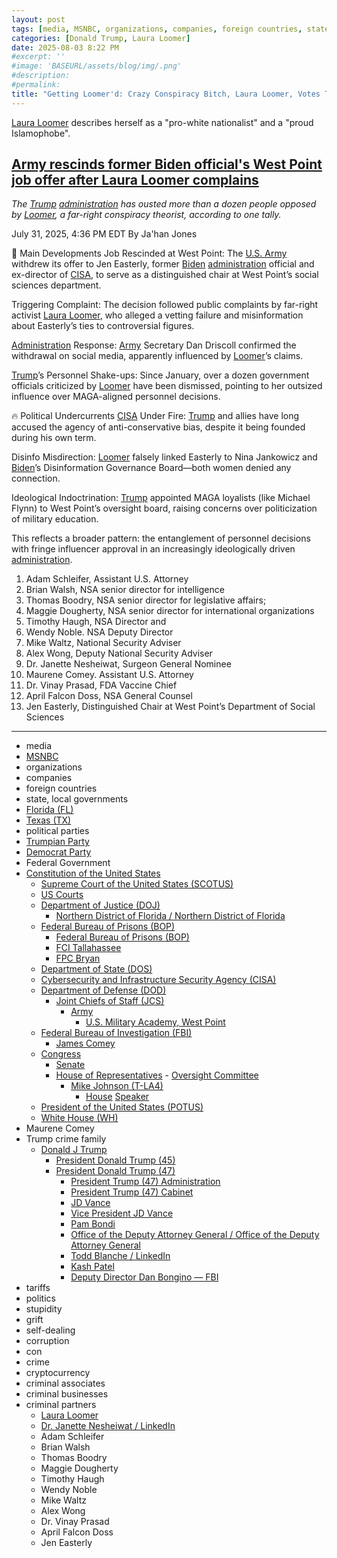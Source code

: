 ```yaml
---
layout: post
tags: [media, MSNBC, organizations, companies, foreign countries, state local governments, Florida (FL), Texas (TX), political parties, Trumpian Party, Democrat Party, Federal Government, Constitution of the United States, Supreme Court of the United States (SCOTUS), US Courts, Department of Justice (DOJ), Northern District of Florida / Northern District of Florida, Federal Bureau of Prisons (BOP), Federal Bureau of Prisons (BOP), FCI Tallahassee, FPC Bryan, Cybersecurity and Infrastructure Agency (CISA), Department of State (DOS), Department of Defense (DOD), Joint Chiefs of Staff (JCS), Army, U.S. Military Academy West Point, Federal Bureau of Investigation (FBI), James Comey, Congress, Senate, House of Representatives,  Oversight Committee, Mike Johnson (T-LA4), House Speaker, President of the United States (POTUS), White House (WH), Maurene Comey, Trump crime family, Donald J Trump, President Donald Trump (45), President Donald Trump (47), President Trump (47) Administration, President Trump (47) Cabinet, JD Vance, Vice President JD Vance, Pam Bondi, Office of the Deputy Attorney General / Office of the Deputy Attorney General, Todd Blanche / LinkedIn, Kash Patel, Deputy Director Dan Bongino — FBI, tariffs, politics, stupidity, grift, self-dealing, corruption, con, crime, cryptocurrency, criminal associates, criminal businesses, criminal partners, Laura Loomer, Dr. Janette Nesheiwat / LinkedIn, Adam Schleifer, Brian Walsh, Thomas Boodry, Maggie Dougherty, Timothy Haugh, Wendy Noble, Mike Waltz, Alex Wong, Dr. Vinay Prasad, April Falcon Doss, Jen Easterly]
categories: [Donald Trump, Laura Loomer]
date: 2025-08-03 8:22 PM
#excerpt: ''
#image: 'BASEURL/assets/blog/img/.png'
#description:
#permalink:
title: "Getting Loomer'd: Crazy Conspiracy Bitch, Laura Loomer, Votes Team Trump Members Off the Island"
---
```


[Laura Loomer](https://www.loomered.com/) describes herself as a "pro-white nationalist" and a "proud Islamophobe".

## [Army rescinds former Biden official's West Point job offer after Laura Loomer complains](https://www.msnbc.com/top-stories/latest/army-rescinds-easterly-job-offer-laura-loomer-cisa-trump-rcna222282)

*The [Trump](https://www.donaldjtrump.com/) [administration](https://www.whitehouse.gov/administration/) has ousted more than a dozen people opposed by [Loomer](https://www.loomered.com/), a far-right conspiracy theorist, according to one tally.*

July 31, 2025, 4:36 PM EDT
By Ja'han Jones

📰 Main Developments
Job Rescinded at West Point: The [U.S. Army](https://www.army.mil/) withdrew its offer to Jen Easterly, former [Biden](https://bidenwhitehouse.archives.gov/) [administration](https://www.whitehouse.gov/administration/) official and ex-director of [CISA](https://www.cisa.gov/), to serve as a distinguished chair at West Point’s social sciences department.

Triggering Complaint: The decision followed public complaints by far-right activist [Laura Loomer](https://www.loomered.com/), who alleged a vetting failure and misinformation about Easterly’s ties to controversial figures.

[Administration](https://www.whitehouse.gov/administration/) Response: [Army](https://www.army.mil/) Secretary Dan Driscoll confirmed the withdrawal on social media, apparently influenced by [Loomer](https://www.loomered.com/)’s claims.

[Trump](https://www.donaldjtrump.com/)’s Personnel Shake-ups: Since January, over a dozen government officials criticized by [Loomer](https://www.loomered.com/) have been dismissed, pointing to her outsized influence over MAGA-aligned personnel decisions.

🔥 Political Undercurrents
[CISA](https://www.cisa.gov/) Under Fire: [Trump](https://www.donaldjtrump.com/) and allies have long accused the agency of anti-conservative bias, despite it being founded during his own term.

Disinfo Misdirection: [Loomer](https://www.loomered.com/) falsely linked Easterly to Nina Jankowicz and [Biden]()’s Disinformation Governance Board—both women denied any connection.

Ideological Indoctrination: [Trump](https://www.donaldjtrump.com/) appointed MAGA loyalists (like Michael Flynn) to West Point’s oversight board, raising concerns over politicization of military education.

This reflects a broader pattern: the entanglement of personnel decisions with fringe influencer approval in an increasingly ideologically driven [administration](https://www.whitehouse.gov/administration/).

1. Adam Schleifer, Assistant U.S. Attorney 
2. Brian Walsh, NSA senior director for intelligence 
3. Thomas Boodry, NSA senior director for legislative affairs; 
4. Maggie Dougherty, NSA senior director for international organizations
5. Timothy Haugh, NSA Director and 
6. Wendy Noble. NSA Deputy Director
7. Mike Waltz, National Security Adviser 
8. Alex Wong, Deputy National Security Adviser 
9. Dr. Janette Nesheiwat, Surgeon General Nominee 
10. Maurene Comey. Assistant U.S. Attorney 
11. Dr. Vinay Prasad, FDA Vaccine Chief 
12. April Falcon Doss, NSA General Counsel 
13. Jen Easterly, Distinguished Chair at West Point’s Department of Social Sciences 


-----
- media
- [MSNBC](https://www.msnbc.com/)
- organizations 
- companies
- foreign countries 
- state, local governments
- [Florida (FL)](https://www.myflorida.gov/)
- [Texas (TX)](https://www.texas.gov/)
- political parties 
- [Trumpian Party](https://www.gop.com/)
- [Democrat Party](https://www.democrats.org/)
- Federal Government 
- [Constitution of the United States](https://constitution.congress.gov/)
    - [Supreme Court of the United States (SCOTUS)](https://www.supremecourt.gov/)
    - [US Courts](https://www.uscourts.gov/)
    - [Department of Justice (DOJ)](https://www.justice.gov/)
        - [Northern District of Florida / Northern District of Florida](https://www.justice.gov/usao-ndfl)
    - [Federal Bureau of Prisons (BOP)](https://www.bop.gov/)
        - [Federal Bureau of Prisons (BOP)](https://www.bop.gov/)
        - [FCI Tallahassee](https://www.bop.gov/locations/institutions/tal/)
        - [FPC Bryan](https://www.bop.gov/locations/institutions/bry/)
    - [Department of State (DOS)](https://www.state.gov/)
    - [Cybersecurity and Infrastructure Security Agency (CISA)](https://www.cisa.gov/)
    - [Department of Defense (DOD)](https://www.defense.gov/)
        - [Joint Chiefs of Staff (JCS)](https://www.jcs.mil/)
            - [Army](https://www.army.mil/)
                - [U.S. Military Academy, West Point](https://www.westpoint.edu/)
    - [Federal Bureau of Investigation (FBI)](https://www.fbi.gov/)
        - [James Comey](https://www.fbi.gov/history/directors/james-b-comey)
    - [Congress](https://www.congress.gov/)
        - [Senate](https://www.senate.gov/)
        - [House of Representatives](https://www.house.gov/)
                - [Oversight Committee](https://oversight.house.gov/)
            - [Mike Johnson (T-LA4)](https://mikejohnson.house.gov/)
                - [House](https://www.house.gov/) [Speaker](https://www.speaker.gov/) 
    - [President of the United States (POTUS)](https://www.whitehouse.gov/)
    - [White House (WH)](https://www.whitehouse.gov/)
- Maurene Comey
- Trump crime family 
    - [Donald J Trump](https://www.donaldjtrump.com/)
        - [President Donald Trump (45)](https://trumpwhitehouse.archives.gov/)
        - [President Donald Trump (47)](https://www.whitehouse.gov/administration/donald-j-trump/)
            - [President Trump (47) Administration](https://www.whitehouse.gov/administration/)
            - [President Trump (47) Cabinet](https://www.whitehouse.gov/administration/the-cabinet/)
            - [JD Vance](https://www.linkedin.com/in/jd-vance-770a9047/)
            - [Vice President JD Vance](https://www.whitehouse.gov/administration/jd-vance/)
            - [Pam Bondi](https://www.justice.gov/ag/staff-profile/meet-attorney-general)
            - [Office of the Deputy Attorney General / Office of the Deputy Attorney General](https://www.justice.gov/dag)
            - [Todd Blanche / LinkedIn](https://www.linkedin.com/in/toddblanche/)
            - [Kash Patel](https://www.fbi.gov/about/leadership-and-structure/director-patel)
            - [Deputy Director Dan Bongino — FBI](https://www.fbi.gov/about/leadership-and-structure/deputy-director-dan-bongino)
- tariffs
- politics
- stupidity
- grift
- self-dealing
- corruption
- con
- crime
- cryptocurrency 
- criminal associates
- criminal businesses
- criminal partners
    - [Laura Loomer](https://loomered.com/)
    - [Dr. Janette Nesheiwat / LinkedIn](https://www.linkedin.com/in/dr-janette-nesheiwat-3483731a/)
    - Adam Schleifer
    - Brian Walsh
    - Thomas Boodry
    - Maggie Dougherty
    - Timothy Haugh
    - Wendy Noble
    - Mike Waltz
    - Alex Wong
    - Dr. Vinay Prasad
    - April Falcon Doss
    - Jen Easterly
    